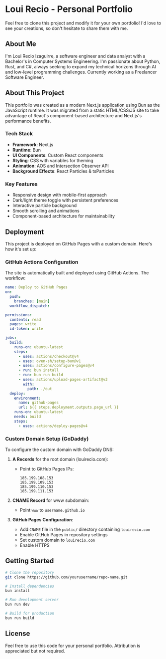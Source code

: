 # Loui Recio - Personal Portfolio

Feel free to clone this project and modify it for your own portfolio! I'd love to see your creations, so don't hesitate to share them with me.

## About Me

I'm Loui Recio Izaguirre, a software engineer and data analyst with a Bachelor's in Computer Systems Engineering. I'm passionate about Python, Rust, and C#, always seeking to expand my technical horizons through AI and low-level programming challenges. Currently working as a Freelancer Software Engineer.

## About This Project

This portfolio was created as a modern Next.js application using Bun as the JavaScript runtime. It was migrated from a static HTML/CSS/JS site to take advantage of React's component-based architecture and Next.js's performance benefits.

### Tech Stack

- **Framework**: Next.js
- **Runtime**: Bun
- **UI Components**: Custom React components
- **Styling**: CSS with variables for theming
- **Animation**: AOS and Intersection Observer API
- **Background Effects**: React Particles & tsParticles

### Key Features

- Responsive design with mobile-first approach
- Dark/light theme toggle with persistent preferences
- Interactive particle background
- Smooth scrolling and animations
- Component-based architecture for maintainability

## Deployment

This project is deployed on GitHub Pages with a custom domain. Here's how it's set up:

### GitHub Actions Configuration

The site is automatically built and deployed using GitHub Actions. The workflow:

```yaml
name: Deploy to GitHub Pages
on:
  push:
    branches: [main]
  workflow_dispatch:

permissions:
  contents: read
  pages: write
  id-token: write

jobs:
  build:
    runs-on: ubuntu-latest
    steps:
      - uses: actions/checkout@v4
      - uses: oven-sh/setup-bun@v1
      - uses: actions/configure-pages@v4
      - run: bun install
      - run: bun run build
      - uses: actions/upload-pages-artifact@v3
        with:
          path: ./out
  deploy:
    environment:
      name: github-pages
      url: ${{ steps.deployment.outputs.page_url }}
    runs-on: ubuntu-latest
    needs: build
    steps:
      - uses: actions/deploy-pages@v4
```

### Custom Domain Setup (GoDaddy)

To configure the custom domain with GoDaddy DNS:

1. **A Records** for the root domain (louirecio.com):
   - Point to GitHub Pages IPs:
     ```
     185.199.108.153
     185.199.109.153
     185.199.110.153
     185.199.111.153
     ```

2. **CNAME Record** for www subdomain:
   - Point `www` to `username.github.io`

3. **GitHub Pages Configuration**:
   - Add `CNAME` file in the `public/` directory containing `louirecio.com`
   - Enable GitHub Pages in repository settings
   - Set custom domain to `louirecio.com`
   - Enable HTTPS

## Getting Started

```bash
# Clone the repository
git clone https://github.com/yourusername/repo-name.git

# Install dependencies
bun install

# Run development server
bun run dev

# Build for production
bun run build
```

## License

Feel free to use this code for your personal portfolio. Attribution is appreciated but not required.